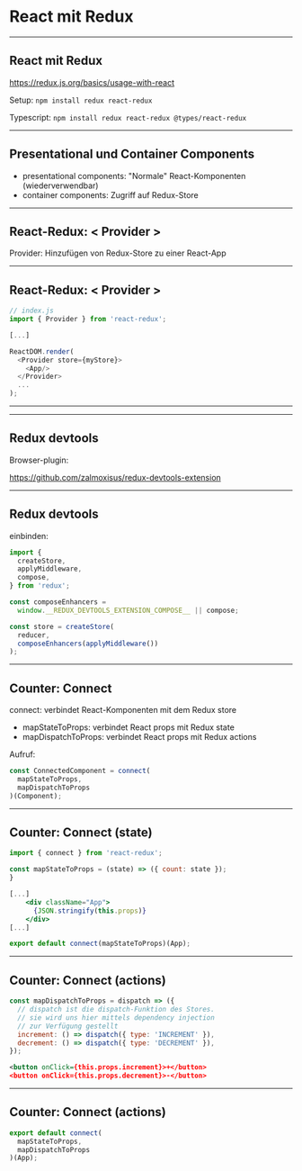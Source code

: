 # React mit Redux

---

## React mit Redux

https://redux.js.org/basics/usage-with-react

Setup: `npm install redux react-redux`

Typescript: `npm install redux react-redux @types/react-redux`

---

## Presentational und Container Components

- presentational components: "Normale" React-Komponenten (wiederverwendbar)
- container components: Zugriff auf Redux-Store

---

## React-Redux: < Provider >

Provider: Hinzufügen von Redux-Store zu einer React-App

---

## React-Redux: < Provider >

```js
// index.js
import { Provider } from 'react-redux';

[...]

ReactDOM.render(
  <Provider store={myStore}>
    <App/>
  </Provider>
  ...
);
```

---
---

## Redux devtools

Browser-plugin:

https://github.com/zalmoxisus/redux-devtools-extension

---

## Redux devtools

einbinden:

```js
import {
  createStore,
  applyMiddleware,
  compose,
} from 'redux';

const composeEnhancers =
  window.__REDUX_DEVTOOLS_EXTENSION_COMPOSE__ || compose;

const store = createStore(
  reducer,
  composeEnhancers(applyMiddleware())
);
```

---

## Counter: Connect

connect: verbindet React-Komponenten mit dem Redux store

- mapStateToProps: verbindet React props mit Redux state
- mapDispatchToProps: verbindet React props mit Redux actions

Aufruf:

```js
const ConnectedComponent = connect(
  mapStateToProps,
  mapDispatchToProps
)(Component);
```

---

## Counter: Connect (state)

```jsx
import { connect } from 'react-redux';

const mapStateToProps = (state) => ({ count: state });
}

[...]
    <div className="App">
      {JSON.stringify(this.props)}
    </div>
[...]

export default connect(mapStateToProps)(App);
```

---

## Counter: Connect (actions)

```jsx
const mapDispatchToProps = dispatch => ({
  // dispatch ist die dispatch-Funktion des Stores.
  // sie wird uns hier mittels dependency injection
  // zur Verfügung gestellt
  increment: () => dispatch({ type: 'INCREMENT' }),
  decrement: () => dispatch({ type: 'DECREMENT' }),
});
```

```xml
<button onClick={this.props.increment}>+</button>
<button onClick={this.props.decrement}>-</button>
```

---

## Counter: Connect (actions)

```jsx
export default connect(
  mapStateToProps,
  mapDispatchToProps
)(App);
```
